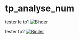 # tp_analyse_num
tester le tp1  [![Binder](https://mybinder.org/badge_logo.svg)](https://mybinder.org/v2/gh/abiart/tp_analyse_num/main?filepath=TP1_analyse_abir.benamor-checkpoint.ipynb)

tester tp2 [![Binder](https://mybinder.org/badge_logo.svg)](https://mybinder.org/v2/gh/abiart/tp_analyse_num/main?filepath=ABIR-BENAMOR-TP2_E.ipynb)
